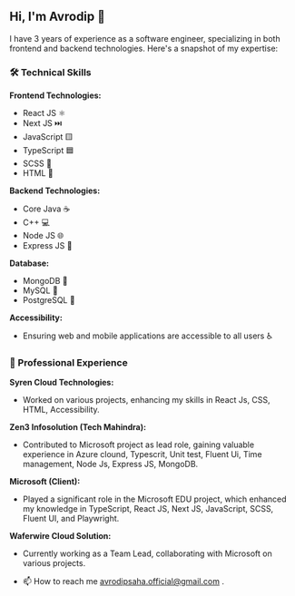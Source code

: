 ## Hi, I'm Avrodip 👋

I have 3 years of experience as a software engineer, specializing in both frontend and backend technologies. Here's a snapshot of my expertise:

### 🛠️ Technical Skills

**Frontend Technologies:**
- React JS ⚛️
- Next JS ⏭️
- JavaScript 🟨
- TypeScript 🟦
- SCSS 🎨
- HTML 📄

**Backend Technologies:**
- Core Java ☕
- C++ 💻
- Node JS 🌐
- Express JS 🚀

**Database:**
- MongoDB 🍃
- MySQL 🐬
- PostgreSQL 🐘

**Accessibility:**
- Ensuring web and mobile applications are accessible to all users ♿

### 💼 Professional Experience

**Syren Cloud Technologies:**
- Worked on various projects, enhancing my skills in React Js, CSS, HTML, Accessibility.

**Zen3 Infosolution (Tech Mahindra):**
- Contributed to Microsoft project as lead role, gaining valuable experience in Azure clound, Typescrit, Unit test, Fluent Ui, Time management, Node Js, Express JS, MongoDB.

**Microsoft (Client):**
- Played a significant role in the Microsoft EDU project, which enhanced my knowledge in TypeScript, React JS, Next JS, JavaScript, SCSS, Fluent UI, and Playwright.

**Waferwire Cloud Solution:**
- Currently working as a Team Lead, collaborating with Microsoft on various projects.

- 📫 How to reach me avrodipsaha.official@gmail.com .

<!---
Avrodipsaha/Avrodipsaha is a ✨ special ✨ repository because its `README.md` (this file) appears on your GitHub profile.
You can click the Preview link to take a look at your changes.
--->
